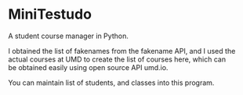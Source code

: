 # MiniTestudo
A student course manager in Python. 


I obtained the list of fakenames from the fakename API, and I used the actual courses at UMD to create the list of courses here, which can  
be obtained easily using open source API umd.io. 

You can maintain list of students, and classes into this program. 
